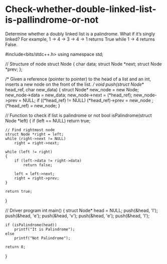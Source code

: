 # Check-whether-double-linked-list-is-pallindrome-or-not
Determine whether a doubly linked list is a palindrome. What if it’s singly linked?  For example, 1 -> 4 -> 3 -> 4 -> 1 returns True while 1 -> 4 returns False.

#include<bits/stdc++.h> 
using namespace std; 
  
// Structure of node 
struct Node 
{ 
    char data; 
    struct Node *next; 
    struct Node *prev; 
}; 
  
/* Given a reference (pointer to pointer) to 
   the head of a list and an int, inserts a 
   new node on the front of the list. */
void push(struct Node** head_ref, char new_data) 
{ 
    struct Node* new_node = new Node; 
    new_node->data  = new_data; 
    new_node->next = (*head_ref); 
    new_node->prev = NULL; 
    if ((*head_ref) !=  NULL) 
      (*head_ref)->prev = new_node ; 
    (*head_ref)    = new_node; 
} 
  
// Function to check if list is palindrome or not 
bool isPalindrome(struct Node *left) 
{ 
    if (left == NULL) 
       return true; 
  
    // Find rightmost node 
    struct Node *right = left; 
    while (right->next != NULL) 
        right = right->next; 
  
    while (left != right) 
    { 
        if (left->data != right->data) 
            return false; 
  
        left = left->next; 
        right = right->prev; 
    } 
  
    return true; 
} 
  
// Driver program 
int main() 
{ 
    struct Node* head = NULL; 
    push(&head, 'l'); 
    push(&head, 'e'); 
    push(&head, 'v'); 
    push(&head, 'e'); 
    push(&head, 'l'); 
  
    if (isPalindrome(head)) 
        printf("It is Palindrome"); 
    else
        printf("Not Palindrome"); 
  
    return 0; 
} 
